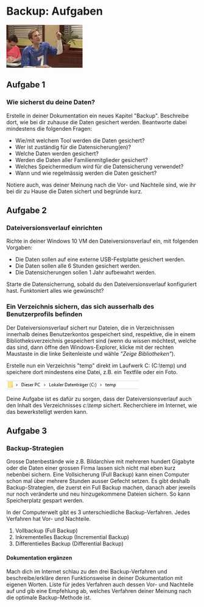 # Backup: Aufgaben

![Bild](res/nobackupplan.webp)

## Aufgabe 1

### Wie sicherst du deine Daten?

Erstelle in deiner Dokumentation ein neues Kapitel "Backup". Beschreibe dort, wie bei dir zuhause die Daten gesichert werden. Beantworte dabei mindestens die folgenden Fragen:

- Wie/mit welchem Tool werden die Daten gesichert?
- Wer ist zuständig für die Datensicherung(en)?
- Welche Daten werden gesichert?  
- Werden die Daten aller Familienmitglieder gesichert?
- Welches Speichermedium wird für die Datensicherung verwendet?
- Wann und wie regelmässig werden die Daten gesichert?

Notiere auch, was deiner Meinung nach die Vor- und Nachteile sind, wie ihr bei dir zu Hause die Daten sichert und begründe kurz.

## Aufgabe 2

### Dateiversionsverlauf einrichten

Richte in deiner Windows 10 VM den Dateiversionsverlauf ein, mit folgenden Vorgaben:

- Die Daten sollen auf eine externe USB-Festplatte gesichert werden.
- Die Daten sollen alle 6 Stunden gesichert werden.
- Die Datensicherungen sollen 1 Jahr aufbewahrt werden.

Starte die Datensicherrung, sobald du den Dateiversionsverlauf konfiguriert hast. Funktoniert alles wie gewünscht?

### Ein Verzeichnis sichern, das sich ausserhalb des Benutzerprofils befinden

Der Dateiversionsverlauf sichert nur Dateien, die in Verzeichnissen innerhalb deines Benutzerkontos gespeichert sind, respektive, die in einem Bibliotheksverzeichnis gespeichert sind (wenn du wissen möchtest, welche das sind, dann öffne den Windows-Explorer, klicke mit der rechten Maustaste in die linke Seitenleiste und wähle _"Zeige Bibliotheken"_).

Erstelle nun ein Verzeichnis "temp" direkt im Laufwerk C: (C:\temp) und speichere dort mindestens eine Datei, z.B. ein Textfile oder ein Foto.

![Bild](res/c-temp.jpg)

Deine Aufgabe ist es dafür zu sorgen, dass der Dateiversionsverlauf auch den Inhalt des Verzeichnisses _c:\temp_ sichert. Recherchiere im Internet, wie das bewerkstelligt werden kann.

[comment]:Um-Verzeichnisse-zu-sichern-die-sich.ausserhalb-deines-Benutzerprofils-befinden,-kannst-du-das-betreffende-Verzeichnis-mit-der-rechten-Maustaste-im-Explorer-anklicken-und-die-Funktion-_"In-Bibliothek-aufnehmen"_-wählen.-So-machst-du-den-Ordner-zum-Teil-einer-der-vorhandenen-oder-einer-neuen-Bibliothek.-So-wird-der-Ordner-künftig-vom-Dateiversionsverlauf-ebenfalls-gesichert.


## Aufgabe 3

### Backup-Strategien

Grosse Datenbestände wie z.B. Bildarchive mit mehreren hundert Gigabyte oder die Daten einer grossen Firma lassen sich nicht mal eben kurz nebenbei sichern. Eine Vollsicherung (Full Backup) kann einen Computer schon mal über mehrere Stunden ausser Gefecht setzen. Es gibt deshalb Backup-Strategien, die zuerst ein Full Backup machen, danach aber jeweils nur noch veränderte und neu hinzugekommene Dateien sichern. So kann Speicherplatz gespart werden.

In der Computerwelt gibt es 3 unterschiedliche Backup-Verfahren. Jedes Verfahren hat Vor- und Nachteile.

1. Vollbackup (Full Backup)
2. Inkrementelles Backup (Incremential Backup)
3. Differentielles Backup (Differential Backup)

#### Dokumentation ergänzen

Mach dich im Internet schlau zu den drei Backup-Verfahren und beschreibe/erkläre deren Funktionsweise in deiner Dokumentation mit eigenen Worten. Liste für jedes Verfahren auch dessen Vor- und Nachteile auf und gib eine Empfehlung ab, welches Verfahren deiner Meinung nach die optimale Backup-Methode ist.
